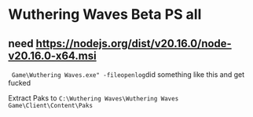 # Wuthering Waves Beta PS all
need
https://nodejs.org/dist/v20.16.0/node-v20.16.0-x64.msi
-----------------------------------------------------
``` Game\Wuthering Waves.exe" -fileopenlog```did something like this and get fucked

Extract Paks to ```C:\Wuthering Waves\Wuthering Waves Game\Client\Content\Paks```
